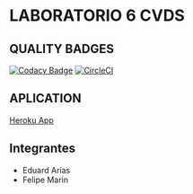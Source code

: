 # **LABORATORIO 6 CVDS**

## **QUALITY BADGES**

[![Codacy Badge](https://app.codacy.com/project/badge/Grade/2e47eccde11947ba9922585fae70782a)](https://www.codacy.com/manual/MysticUnios1998/CVDS-Lab6_CI/dashboard?utm_source=github.com&utm_medium=referral&utm_content=MysticUnios1998/CVDS-Lab6_CI&utm_campaign=Badge_Grade)
[![CircleCI](https://circleci.com/gh/MysticUnios1998/CVDS-Lab6_CI.svg?style=svg)](https://circleci.com/gh/MysticUnios1998/CVDS-Lab6_CI)

## **APLICATION**

[Heroku App](https://integration-cvds-lab6.herokuapp.com/)

## Integrantes

-   Eduard Arias
-   Felipe Marin